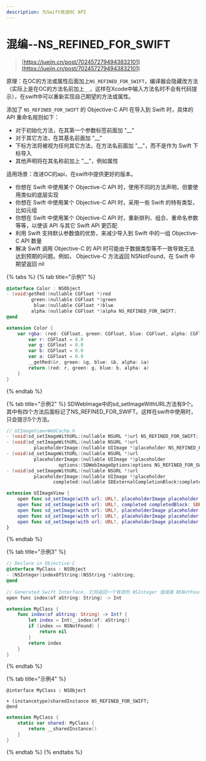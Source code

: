 ```yaml
---
description: 为Swift改进OC API
---
```


# 混编--NS\_REFINED\_FOR\_SWIFT

> [https://juejin.cn/post/7024572794943832101](https://juejin.cn/post/7024572794943832101)

原理：在OC的方法或属性后面加上`NS_REFINED_FOR_SWIFT`，编译器会隐藏改方法（实际上是在OC的方法名前加上`__`，这样在Xcode中输入方法名时不会有代码提示），在swift中可以重新实现自己期望的方法或属性。



添加了 `NS_REFINED_FOR_SWIFT` 的 Objective-C API 在导入到 Swift 时，具体的 API 重命名规则如下：

* 对于初始化方法，在其第一个参数标签前面加 "\_\_"
* 对于其它方法，在其基名前面加 "\_\_"
* 下标方法将被视为任何其它方法，在方法名前面加 "\_\_"，而不是作为 Swift 下标导入
* 其他声明将在其名称前加上 "\_\_"，例如属性



适用场景：改进OC的api，在swift中提供更好的版本。

* 你想在 Swift 中使用某个 Objective-C API 时，使用不同的方法声明，但要使用类似的底层实现
* 你想在 Swift 中使用某个 Objective-C API 时，采用一些 Swift 的特有类型，比如元组
* 你想在 Swift 中使用某个 Objective-C API 时，重新排列、组合、重命名参数等等，以使该 API 与其它 Swift API 更匹配
* 利用 Swift 支持默认参数值的优势，来减少导入到 Swift 中的一组 Objective-C API 数量
* 解决 Swift 调用 Objective-C 的 API 时可能由于数据类型等不一致导致无法达到预期的问题。例如， Objective-C 方法返回 NSNotFound，在 Swift 中期望返回 nil&#x20;

{% tabs %}
{% tab title="示例1" %}


```objectivec
@interface Color : NSObject
- (void)getRed:(nullable CGFloat *)red
         green:(nullable CGFloat *)green
          blue:(nullable CGFloat *)blue
         alpha:(nullable CGFloat *)alpha NS_REFINED_FOR_SWIFT;
@end
```



```swift
extension Color {
    var rgba: (red: CGFloat, green: CGFloat, blue: CGFloat, alpha: CGFloat) {
        var r: CGFloat = 0.0
        var g: CGFloat = 0.0
        var b: CGFloat = 0.0
        var a: CGFloat = 0.0
        __getRed(&r, green: &g, blue: &b, alpha: &a)
        return (red: r, green: g, blue: b, alpha: a)
    }
}
```
{% endtab %}

{% tab title="示例2" %}
SDWebImage中的sd\_setImageWithURL方法有9个。其中有四个方法后面标记了NS\_REFINED\_FOR\_SWIFT。这样在swift中使用时，只会提示5个方法。

```objectivec
// UIImageView+WebCache.h
- (void)sd_setImageWithURL:(nullable NSURL *)url NS_REFINED_FOR_SWIFT;
- (void)sd_setImageWithURL:(nullable NSURL *)url
          placeholderImage:(nullable UIImage *)placeholder NS_REFINED_FOR_SWIFT;
- (void)sd_setImageWithURL:(nullable NSURL *)url
          placeholderImage:(nullable UIImage *)placeholder
                   options:(SDWebImageOptions)options NS_REFINED_FOR_SWIFT;
- (void)sd_setImageWithURL:(nullable NSURL *)url
          placeholderImage:(nullable UIImage *)placeholder
                 completed:(nullable SDExternalCompletionBlock)completedBlock NS_REFINED_FOR_SWIFT;
```

```swift
extension UIImageView {
    open func sd_setImage(with url: URL?, placeholderImage placeholder: UIImage?, options: SDWebImageOptions = [], context: [SDWebImageContextOption : Any]?)
    open func sd_setImage(with url: URL?, completed completedBlock: SDExternalCompletionBlock? = nil)
    open func sd_setImage(with url: URL?, placeholderImage placeholder: UIImage?, options: SDWebImageOptions = [], completed completedBlock: SDExternalCompletionBlock? = nil)
    open func sd_setImage(with url: URL?, placeholderImage placeholder: UIImage?, options: SDWebImageOptions = [], progress progressBlock: SDImageLoaderProgressBlock?, completed completedBlock: SDExternalCompletionBlock? = nil)
    open func sd_setImage(with url: URL?, placeholderImage placeholder: UIImage?, options: SDWebImageOptions = [], context: [SDWebImageContextOption : Any]?, progress progressBlock: SDImageLoaderProgressBlock?, completed completedBlock: SDExternalCompletionBlock? = nil)
}
```
{% endtab %}

{% tab title="示例3" %}


```objectivec
// Declare in Objective-C
@interface MyClass : NSObject
- (NSInteger)indexOfString:(NSString *)aString; 
@end
  
// Generated Swift Interface, 它将返回一个有效的 NSInteger 值或者 NSNotFound
open func index(of aString: String) -> Int
```

```swift
extension MyClass {
    func index(of aString: String) -> Int? { 
        let index = Int(__index(of: aString)) 
        if (index == NSNotFound) {
            return nil    
        }
        return index
    }
}
```
{% endtab %}

{% tab title="示例4" %}


```
@interface MyClass : NSObject
```

```
+ (instancetype)sharedInstance NS_REFINED_FOR_SWIFT;
@end
```

```swift
extension MyClass {
    static var shared: MyClass {
        return __sharedInstance()
    }
}
```
{% endtab %}
{% endtabs %}

